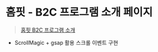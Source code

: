 # 홈핏 - B2C 프로그램 소개 페이지
> [홈핏 B2C 프로그램 소개](https://homefit.co.kr/f/service)
* ScrollMagic + gsap 활용 스크롤 이벤트 구현
